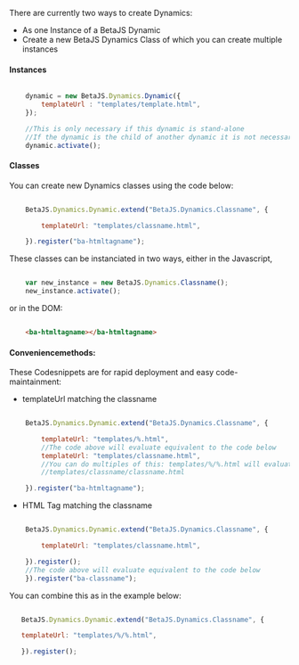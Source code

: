 
There are currently two ways to create Dynamics:
- As one Instance of a BetaJS Dynamic
- Create a new BetaJS Dynamics Class of which you can create multiple instances

#### Instances

```js

	dynamic = new BetaJS.Dynamics.Dynamic({
		templateUrl : "templates/template.html",
	});

	//This is only necessary if this dynamic is stand-alone
	//If the dynamic is the child of another dynamic it is not necessary
	dynamic.activate();

```

#### Classes

You can create new Dynamics classes using the code below:

```js

	BetaJS.Dynamics.Dynamic.extend("BetaJS.Dynamics.Classname", {

		templateUrl: "templates/classname.html",

	}).register("ba-htmltagname");

```

These classes can be instanciated in two ways,
either in the Javascript,

```js

	var new_instance = new BetaJS.Dynamics.Classname();
	new_instance.activate();

```

or in the DOM:

```html

	<ba-htmltagname></ba-htmltagname>

```

#### Conveniencemethods:

These Codesnippets are for rapid deployment and easy code-maintainment:

- templateUrl matching the classname

```js

	BetaJS.Dynamics.Dynamic.extend("BetaJS.Dynamics.Classname", {

		templateUrl: "templates/%.html",
		//The code above will evaluate equivalent to the code below
		templateUrl: "templates/classname.html",
		//You can do multiples of this: templates/%/%.html will evaluate to
		//templates/classname/classname.html

	}).register("ba-htmltagname");

```

- HTML Tag matching the classname

```js

	BetaJS.Dynamics.Dynamic.extend("BetaJS.Dynamics.Classname", {

		templateUrl: "templates/classname.html",

	}).register();
	//The code above will evaluate equivalent to the code below
	}).register("ba-classname");

```

You can combine this as in the example below:

 ```js

	BetaJS.Dynamics.Dynamic.extend("BetaJS.Dynamics.Classname", {

	templateUrl: "templates/%/%.html",

	}).register();

 ```